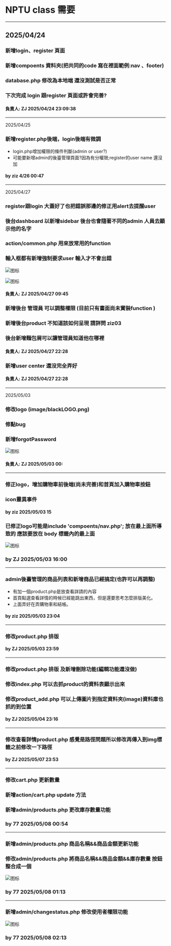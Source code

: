 NPTU class 需要 
===
----
2025/04/24
--- 
### 新增login、register 頁面 
### 新增compoents 資料夾(把共同的code 寫在裡面範例:nav 、footer)
### database.php 修改為本地端 還沒測試是否正常 
### 下次完成 login 跟register 頁面或許會完善?

#### 負責人: ZJ  2025/04/24 23:09:38
---
2025/04/25
### 新增register.php後端，login後端有微調
-  login.php增加權限的條件判斷(admin or user?)
-  可能要新增admin的後臺管理頁面?因為有分權限;register的user name 還沒加
#### by ziz 4/26 00:47
---
2025/04/27
###  register跟login 大蓋好了也把錯誤那邊的修正用alert去提醒user
###  後台dashboard 以新增sidebar 後台也會隨著不同的admin 人員去顯示他的名字
###  action/common.php 用來放常用的function
###  輸入框都有新增強制要求user 輸入才不會出錯
![ 图标](readmeimg/dashboard.png)

![ 图标](readmeimg/dashboard2.png)

#### 負責人: ZJ  2025/04/27 09:45

### 新增後台 管理員 可以調整權限 (目前只有畫面尚未實裝function )
### 新增後台product 不知道該如何呈現 請詳問 ziz03
### 後台新增麵包屑可以讓管理員知道他在哪裡

#### 負責人: ZJ  2025/04/27 22:28

### 新增user center 還沒完全弄好
#### 負責人: ZJ  2025/04/27 22:28
---
2025/05/03
### 修改logo (image/blackLOGO.png)
### 修點bug
### 新增forgotPassword
![ 图标](readmeimg/1280.jpg)

#### 負責人: ZJ  2025/05/03 00:
---
### 修正logo，增加購物車前後端(尚未完善)和首頁加入購物車按鈕
### icon靈異事件
#### by ziz 2025/05/03 15

### 已修正logo可能是include 'compoents/nav.php'; 放在最上面所導致的 應該要放在 body 標籤內的最上面
![ 图标](readmeimg/images.jpg)

### by ZJ 2025/05/03 16:00
----
### admin後臺管理的商品列表和新增商品已經搞定(也許可以再調整)
- 有加一個product.php是放查看詳請的內容
- 首頁點選查看詳情的時候已經能跳出東西，但是還要思考怎麼排版美化。
- 上面弄好在弄購物車和結帳。
#### by ziz 2025/05/03 23:04
---
### 修改product.php 排版

#### by ZJ 2025/05/03 23:59
---
### 修改product.php 排版 及新增刪除功能(編輯功能還沒做)
### 修改index.php 可以去抓product的資料表顯示出來
### 修改product_add.php 可以上傳圖片到指定資料夾(image)資料庫也抓的到位置

#### by ZJ 2025/05/04 23:16
---
### 修改查看詳情product.php 感覺是路徑問題所以修改再傳入到img標籤之前修改一下路徑


#### by ZJ 2025/05/07 23:53
---
### 修改cart.php 更新數量 
### 新增action/cart.php update 方法
### 新增admin/products.php 更改庫存數量功能

### by 77 2025/05/08 00:54
---
### 新增admin/products.php 商品名稱&&商品金額更新功能
### 修改admin/products.php 將商品名稱&&商品金額&&庫存數量 按鈕整合成一個
![ 图标](readmeimg/ProductManagement.png)

### by 77 2025/05/08 01:13
---
### 新增admin/changestatus.php 修改使用者權限功能
![ 图标](readmeimg/userdate.png.png)

### by 77 2025/05/08 02:13